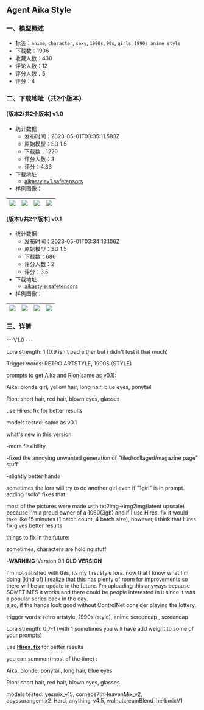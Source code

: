 ## Agent Aika Style
### 一、模型概述

- 标签：`anime`, `character`, `sexy`, `1990s`, `90s`, `girls`, `1990s anime style`
- 下载数：1906
- 收藏人数：430
- 评论人数：12
- 评分人数：5
- 评分：4

### 二、下载地址（共2个版本）

#### [版本2/共2个版本] v1.0

- 统计数据
  - 发布时间：2023-05-01T03:35:11.583Z
  - 原始模型：SD 1.5
  - 下载数：1220
  - 评分人数：3
  - 评分：4.33
- 下载地址
  - [aikastylev1.safetensors](https://civitai.com/api/download/models/54655)
- 样例图像：

| <img src="https://image.civitai.com/xG1nkqKTMzGDvpLrqFT7WA/99a1aee4-8656-4038-60f7-2bccf9fe6e00/width=450/591327.jpeg" /> | <img src="https://image.civitai.com/xG1nkqKTMzGDvpLrqFT7WA/fedda3bd-c5c1-480f-6a9d-fa3c742e9b00/width=450/591314.jpeg" /> | <img src="https://image.civitai.com/xG1nkqKTMzGDvpLrqFT7WA/d6e8ec69-3cd3-4035-6339-973d3a6e4d00/width=450/591329.jpeg" /> | <img src="https://image.civitai.com/xG1nkqKTMzGDvpLrqFT7WA/a8fd6d0a-4358-4e4b-fc91-4f48c7e64800/width=450/591321.jpeg" /> |
| ---- | ---- | ---- | ---- |

#### [版本1/共2个版本] v0.1

- 统计数据
  - 发布时间：2023-05-01T03:34:13.106Z
  - 原始模型：SD 1.5
  - 下载数：686
  - 评分人数：2
  - 评分：3.5
- 下载地址
  - [aikastyle.safetensors](https://civitai.com/api/download/models/52047)
- 样例图像：

| <img src="https://image.civitai.com/xG1nkqKTMzGDvpLrqFT7WA/eacaa551-67ee-4b32-af6f-085640611900/width=450/560962.jpeg" /> | <img src="https://image.civitai.com/xG1nkqKTMzGDvpLrqFT7WA/01c2daf5-776a-4d60-3e0f-da241d55ad00/width=450/560965.jpeg" /> | <img src="https://image.civitai.com/xG1nkqKTMzGDvpLrqFT7WA/c45ad61b-ea52-4510-950e-63eff6b6f700/width=450/560974.jpeg" /> | <img src="https://image.civitai.com/xG1nkqKTMzGDvpLrqFT7WA/3e813758-3a27-4a7e-57c4-f54a8ee0a200/width=450/560958.jpeg" /> |
| ---- | ---- | ---- | ---- |


### 三、详情
<p>---V1.0 ---</p><p>Lora strength: 1 (0.9 isn't bad either but i didn't test it that much)</p><p>Trigger words: RETRO ARTSTYLE, 1990S (STYLE)</p><p>prompts to get Aika and Rion(same as v0.1):</p><p>Aika: blonde girl, yellow hair, long hair, blue eyes, ponytail</p><p>Rion: short hair, red hair, blown eyes, glasses</p><p>use Hires. fix for better results</p><p>models tested: same as v0.1</p><p></p><p>what's new in this version:</p><p>-more flexibility</p><p>-fixed the annoying unwanted generation of "tiled/collaged/magazine page" stuff</p><p>-slightly better hands</p><p>sometimes the lora will try to do another girl even if "1girl" is in prompt. adding "solo" fixes that.</p><p>most of the pictures were made with txt2img-&gt;img2img(latent upscale) because I'm a proud owner of a 1060(3gb) and if I use Hires. fix it would take like 15 minutes (1 batch count, 4 batch size), however, i think that Hires. fix gives better results</p><p>things to fix in the future:</p><p>sometimes, characters are holding stuff</p><p></p><p></p><p></p><p></p><p>-<strong>WARNING</strong>-Version 0.1 <strong>OLD VERSION</strong></p><p>I'm not satisfied with this, its my first style lora. now that I know what I'm doing (kind of) I realize that this has plenty of room for improvements so there will be an update in the future. I'm uploading this anyways because SOMETIMES it works and there could be people interested in it since it was a popular series back in the day.<br />also, if the hands look good without ControlNet consider playing the lottery.</p><p></p><p>trigger words: retro artstyle, 1990s (style), anime screencap , screencap</p><p></p><p>Lora strength: 0.7-1 (with 1 sometimes you will have add weight to some of your prompts)</p><p>use <strong><u>Hires. fix</u></strong> for better results</p><p>you can summon(most of the time) :</p><p>Aika: blonde, ponytail, long hair, blue eyes</p><p>Rion: short hair, red hair, blown eyes, glasses</p><p></p><p>models tested: yesmix_v15, corneos7thHeavenMix_v2, abyssorangemix2_Hard, anything-v4.5, walnutcreamBlend_herbmixV1</p><p></p><p></p>